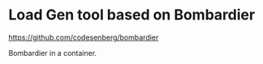 # Load Gen tool based on Bombardier
https://github.com/codesenberg/bombardier

Bombardier in a container.